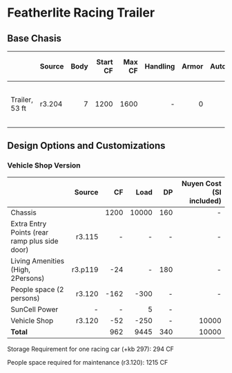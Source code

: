 # Featherlite Racing Trailer

## Base Chasis

|     | Source | Body | Start CF | Max CF | Handling | Armor | Auto/Pilot | Sensor | Seating | Entry |  DP  | Markup-Factor | Other Accessories & Features |
| :- | :- | -:|-:|-:|-:|-:|-:|-:|-:|-:|-:|-:|:-|
| Trailer, 53 ft  | r3.204 | 7 | 1200 | 1600 | - | 0 | -/- | 0 | -- | 1d or Open | 160 | 1.0 | Load 10.000 kg (max 25.000 kg), SIG 3 |


## Design Options and Customizations

### Vehicle Shop Version

| | Source | CF | Load | DP | Nuyen Cost (SI included) | 
|-|-:|-:|-:|-:|-:|
| Chassis | | 1200 | 10000 | 160 | - |
| Extra Entry Points (rear ramp plus side door) | r3.115 | - | - | - | - |
| Living Amenities (High, 2Persons) | r3.p119 | -24 | - | 180 | - |
| People space (2 persons) | r3.120 | -162 | -300 | - | - |
| SunCell Power | - | - | 5 | - |
| Vehicle Shop | r3.120 | -52 | -250 | - | 10000 |
| **Total** | | 962 | 9445 | 340 | 10000 |


Storage Requirement for one racing car (+kb 297): 294 CF

People space required for maintenance (r3.120): 1215 CF